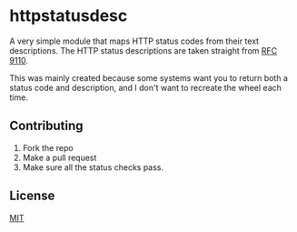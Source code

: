 # httpstatusdesc

A very simple module that maps HTTP status codes from their text
descriptions.  The HTTP status descriptions are taken straight
from [RFC 9110](https://httpwg.org/specs/rfc9110.html#overview.of.status.codes).

This was mainly created because some systems want
you to return both a status code and description, and I don't
want to recreate the wheel each time.

## Contributing

1. Fork the repo
1. Make a pull request
1. Make sure all the status checks pass.

## License

[MIT](LICENSE)
